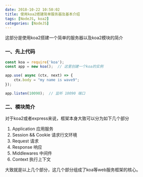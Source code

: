 ```yaml
---
date: 2018-10-22 10:50:02
title: 使用koa2搭建简单服务器及基本介绍
tags: [NodeJS, koa2]
categories: [NodeJS]
---
```


这部分是使用koa2搭建一个简单的服务器以及koa2模块的简介

### 一、先上代码

``` javascript
const koa = require('koa');
const app = new koa();  // 这里创建一个koa的实例

app.use( async (ctx, next) => {
    ctx.body = "my name is wave9";
});

app.listen(10090);  // 监听 10090 端口
```

### 二、模块简介

对于koa2或者express来说，框架本身大致可以分为如下几个部分

1. Application  应用服务
2. Session && Cookie  请求行文环境
3. Request  请求
4. Response  响应
5. Middlewares  中间件
6. Context  执行上下文

大致就是以上几个部分，这几个部分组成了koa等web服务框架的核心。